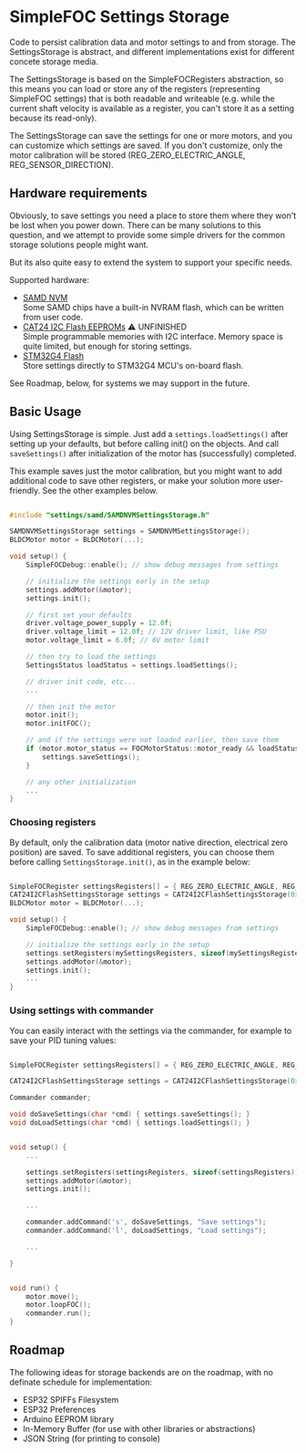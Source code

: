 # SimpleFOC Settings Storage

Code to persist calibration data and motor settings to and from storage. The SettingsStorage is abstract, and different implementations exist for different concete storage media.

The SettingsStorage is based on the SimpleFOCRegisters abstraction, so this means you can load or store any of the registers (representing SimpleFOC settings) that is both readable and writeable (e.g. while the current shaft velocity is available as a register, you can't store it as a setting because its read-only).

The SettingsStorage can save the settings for one or more motors, and you can customize which settings are saved. If you don't customize, only the motor
calibration will be stored (REG_ZERO_ELECTRIC_ANGLE, REG_SENSOR_DIRECTION).

## Hardware requirements

Obviously, to save settings you need a place to store them where they won't be lost when you power down. There can be many solutions to this question, and we attempt to provide some simple drivers for the common storage solutions people might want.

But its also quite easy to extend the system to support your specific needs.

Supported hardware:

- [SAMD NVM](samd/) \
Some SAMD chips have a built-in NVRAM flash, which can be written from user code.
- [CAT24 I2C Flash EEPROMs](i2c/) :warning: UNFINISHED \
Simple programmable memories with I2C interface. Memory space is quite limited, but enough for storing settings.
- [STM32G4 Flash](stm32/) \
Store settings directly to STM32G4 MCU's on-board flash.

See Roadmap, below, for systems we may support in the future.


## Basic Usage

Using SettingsStorage is simple. Just add a `settings.loadSettings()` after setting up your defaults, but before calling init() on the objects. And call `saveSettings()` after initialization of the motor has (successfully) completed.

This example saves just the motor calibration, but you might want to add additional code to save other registers, or make your solution more user-friendly. See the other examples below.

```c++

#include "settings/samd/SAMDNVMSettingsStorage.h"

SAMDNVMSettingsStorage settings = SAMDNVMSettingsStorage();
BLDCMotor motor = BLDCMotor(...);

void setup() {
    SimpleFOCDebug::enable(); // show debug messages from settings

    // initialize the settings early in the setup
    settings.addMotor(&motor);
    settings.init();

    // first set your defaults
    driver.voltage_power_supply = 12.0f;
    driver.voltage_limit = 12.0f; // 12V driver limit, like PSU
    motor.voltage_limit = 6.0f; // 6V motor limit

    // then try to load the settings
    SettingsStatus loadStatus = settings.loadSettings();

    // driver init code, etc...
    ...

    // then init the motor
    motor.init();
    motor.initFOC();

    // and if the settings were not loaded earlier, then save them
    if (motor.motor_status == FOCMotorStatus::motor_ready && loadStatus != SFOC_SETTINGS_SUCCESS) {
        settings.saveSettings();
    }

    // any other initialization
    ...
}

```

### Choosing registers

By default, only the calibration data (motor native direction, electrical zero position) are saved. To save additional registers, you can choose them before calling `SettingsStorage.init()`, as in the example below:

```c++

SimpleFOCRegister settingsRegisters[] = { REG_ZERO_ELECTRIC_ANGLE, REG_SENSOR_DIRECTION, REG_VEL_PID_P, REG_VEL_PID_I, REG_VEL_PID_D, REG_VEL_LPF_T, REG_VEL_LIMIT, REG_VEL_MAX_RAMP, REG_VOLTAGE_LIMIT, REG_MOTION_DOWNSAMPLE, REG_CONTROL_MODE, REG_TORQUE_MODE, REG_PHASE_RESISTANCE, REG_KV, REG_INDUCTANCE };
CAT24I2CFlashSettingsStorage settings = CAT24I2CFlashSettingsStorage(0xA0);
BLDCMotor motor = BLDCMotor(...);

void setup() {
    SimpleFOCDebug::enable(); // show debug messages from settings

    // initialize the settings early in the setup
    settings.setRegisters(mySettingsRegisters, sizeof(mySettingsRegisters));
    settings.addMotor(&motor);
    settings.init();
    ...
}
```



### Using settings with commander

You can easily interact with the settings via the commander, for example to save your PID tuning values:

```c++

SimpleFOCRegister settingsRegisters[] = { REG_ZERO_ELECTRIC_ANGLE, REG_SENSOR_DIRECTION, REG_VEL_PID_P, REG_VEL_PID_I, REG_VEL_PID_D, REG_VEL_LPF_T };

CAT24I2CFlashSettingsStorage settings = CAT24I2CFlashSettingsStorage(0xA0);

Commander commander;

void doSaveSettings(char *cmd) { settings.saveSettings(); }
void doLoadSettings(char *cmd) { settings.loadSettings(); }


void setup() {
    ...

    settings.setRegisters(settingsRegisters, sizeof(settingsRegisters));
    settings.addMotor(&motor);
    settings.init();

    ...

    commander.addCommand('s', doSaveSettings, "Save settings");
    commander.addCommand('l', doLoadSettings, "Load settings");

    ...

}


void run() {
    motor.move();
    motor.loopFOC();
    commander.run();
}
```

## Roadmap

The following ideas for storage backends are on the roadmap, with no definate schedule for implementation:

- ESP32 SPIFFs Filesystem
- ESP32 Preferences
- Arduino EEPROM library
- In-Memory Buffer (for use with other libraries or abstractions)
- JSON String (for printing to console)
